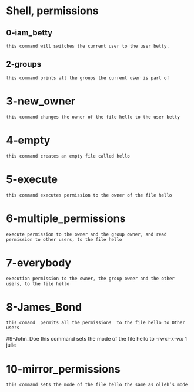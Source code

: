 # Shell, permissions
## 0-iam_betty
	this command will switches the current user to the user betty.
## 2-groups
	this command prints all the groups the current user is part of
# 3-new_owner
	this command changes the owner of the file hello to the user betty
# 4-empty
	this command creates an empty file called hello
# 5-execute
	this command executes permission to the owner of the file hello
# 6-multiple_permissions
	execute permission to the owner and the group owner, and read permission to other users, to the file hello
# 7-everybody
	execution permission to the owner, the group owner and the other users, to the file hello
# 8-James_Bond
	this comand  permits all the permissions  to the file hello to Other users
#9-John_Doe
	this command sets the mode of the file hello to  -rwxr-x-wx 1 julie
# 10-mirror_permissions
	this command sets the mode of the file hello the same as olleh’s mode
